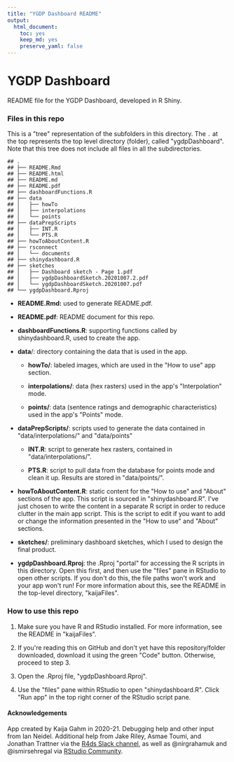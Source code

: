 ```yaml
---
title: "YGDP Dashboard README"
output: 
  html_document: 
    toc: yes
    keep_md: yes
    preserve_yaml: false
---
```




# YGDP Dashboard

README file for the YGDP Dashboard, developed in R Shiny.

### Files in this repo

This is a "tree" representation of the subfolders in this directory. The `.` at the top represents the top level directory (folder), called "ygdpDashboard". Note that this tree does not include all files in all the subdirectories.


```
## .
## ├── README.Rmd
## ├── README.html
## ├── README.md
## ├── README.pdf
## ├── dashboardFunctions.R
## ├── data
## │   ├── howTo
## │   ├── interpolations
## │   └── points
## ├── dataPrepScripts
## │   ├── INT.R
## │   └── PTS.R
## ├── howToAboutContent.R
## ├── rsconnect
## │   └── documents
## ├── shinydashboard.R
## ├── sketches
## │   ├── Dashboard sketch - Page 1.pdf
## │   ├── ygdpDashboardSketch.20201007.2.pdf
## │   └── ygdpDashboardSketch.20201007.pdf
## └── ygdpDashboard.Rproj
```

-   **README.Rmd:** used to generate README.pdf.

-   **README.pdf**: README document for this repo.

-   **dashboardFunctions.R**: supporting functions called by shinydashboard.R, used to create the app.

-   **data**/: directory containing the data that is used in the app.

    -   **howTo/**: labeled images, which are used in the "How to use" app section.

    -   **interpolations/**: data (hex rasters) used in the app's "Interpolation" mode.

    -   **points/**: data (sentence ratings and demographic characteristics) used in the app's "Points" mode.

-   **dataPrepScripts/**: scripts used to generate the data contained in "data/interpolations/" and "data/points"

    -   **INT.R**: script to generate hex rasters, contained in "data/interpolations/".

    -   **PTS.R**: script to pull data from the database for points mode and clean it up. Results are stored in "data/points/".

-   **howToAboutContent.R**: static content for the "How to use" and "About" sections of the app. This script is sourced in "shinydashboard.R". I've just chosen to write the content in a separate R script in order to reduce clutter in the main app script. This is the script to edit if you want to add or change the information presented in the "How to use" and "About" sections.

-   **sketches/**: preliminary dashboard sketches, which I used to design the final product.

-   **ygdpDashboard.Rproj**: the .Rproj "portal" for accessing the R scripts in this directory. Open this first, and then use the "files" pane in RStudio to open other scripts. If you don't do this, the file paths won't work and your app won't run! For more information about this, see the README in the top-level directory, "kaijaFiles".

### How to use this repo

1.  Make sure you have R and RStudio installed. For more information, see the README in "kaijaFiles".

2.  If you're reading this on GitHub and don't yet have this repository/folder downloaded, download it using the green "Code" button. Otherwise, proceed to step 3.

3.  Open the .Rproj file, "ygdpDashboard.Rproj".

4.  Use the "files" pane within RStudio to open "shinydashboard.R". Click "Run app" in the top right corner of the RStudio script pane.

#### Acknowledgements

App created by Kaija Gahm in 2020-21. Debugging help and other input from Ian Neidel. Additional help from Jake Riley, Asmae Toumi, and Jonathan Trattner via the [R4ds Slack channel](https://www.rfordatasci.com/), as well as \@nirgrahamuk and \@ismirsehregal via [RStudio Community](https://community.rstudio.com/).

